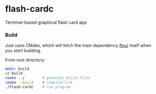# flash-cardc
Terminal-based graphical flash card app

### Build
Just uses CMake, which will fetch the main dependency [ftxui](https://github.com/ArthurSonzogni/FTXUI) itself when you start building.

From root directory:
```sh
mkdir build
cd build
cmake ../        # generate build files
cmake --build    # compile/link
./flash-cardc    # run program
